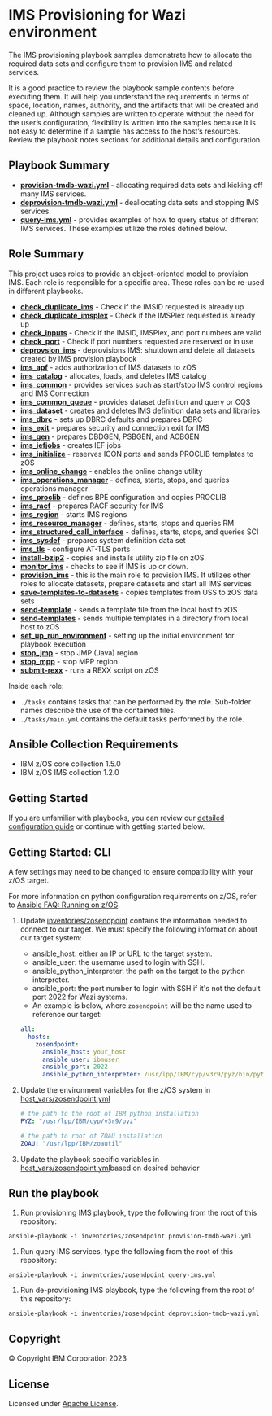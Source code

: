 # IMS Provisioning for Wazi environment

The IMS provisioning playbook samples demonstrate how to allocate the required
data sets and configure them to provision IMS and related services.

It is a good practice to review the playbook sample contents before executing
them. It will help you understand the requirements in terms of space, location,
names, authority, and the artifacts that will be created and cleaned up.
Although samples are written to operate without the need for the user’s
configuration, flexibility is written into the samples because it is not easy
to determine if a sample has access to the host’s resources. Review the
playbook notes sections for additional details and configuration.


## Playbook Summary

- [**provision-tmdb-wazi.yml**](provision-tmdb-wazi.yml)  - allocating required data sets and kicking off many IMS services.
- [**deprovision-tmdb-wazi.yml**](deprovision-tmdb-wazi.yml)  - deallocating data sets and stopping IMS services.
- [**query-ims.yml**](query-ims.yml) - provides examples of how to query status of different IMS services.  These examples utilize the roles defined below.

## Role Summary

This project uses roles to provide an object-oriented model to provision IMS.  Each role is responsible for a specific area.  These roles can be re-used in different playbooks.

- [**check_duplicate_ims**](roles/check_duplicate_ims) - Check if the IMSID requested is already up
- [**check_duplicate_imsplex**](roles/check_duplicate_imsplex) - Check if the IMSPlex requested is already up
- [**check_inputs**](roles/check_inputs) - Check if the IMSID, IMSPlex, and port numbers are valid
- [**check_port**](roles/check_port) - Check if port numbers requested are reserved or in use
- [**deprovsion_ims**](roles/deprovision_ims) - deprovisions IMS: shutdown and delete all datasets created by IMS provision playbook
- [**ims_apf**](roles/ims_apf) - adds authorization of IMS datasets to zOS
- [**ims_catalog**](roles/ims_catalog) - allocates, loads, and deletes IMS catalog
- [**ims_common**](roles/ims_common) - provides services such as start/stop IMS control regions and IMS Connection
- [**ims_common_queue**](roles/ims_common_queue) - provides dataset definition and query or CQS
- [**ims_dataset**](roles/ims_dataset) - creates and deletes IMS definition data sets and libraries
- [**ims_dbrc**](roles/ims_dbrc) - sets up DBRC defaults and prepares DBRC
- [**ims_exit**](roles/ims_exit) - prepares security and connection exit for IMS
- [**ims_gen**](roles/ims_gen) - prepares DBDGEN, PSBGEN, and ACBGEN
- [**ims_iefjobs**](roles/ims_iefjobs) - creates IEF jobs
- [**ims_initialize**](roles/ims_initialize) - reserves ICON ports and sends PROCLIB templates to zOS
- [**ims_online_change**](roles/ims_online_change) - enables the online change utility
- [**ims_operations_manager**](roles/ims_operations_manager) - defines, starts, stops, and queries operations manager
- [**ims_proclib**](roles/ims_proclib) - defines BPE configuration and copies PROCLIB
- [**ims_racf**](roles/ims_racf) - prepares RACF security for IMS
- [**ims_region**](roles/ims_region) - starts IMS regions
- [**ims_resource_manager**](roles/ims_resource_manager) - defines, starts, stops and queries RM
- [**ims_structured_call_interface**](roles/ims_structured_call_interface) - defines, starts, stops, and queries SCI
- [**ims_sysdef**](roles/ims_sysdef) - prepares system definition data set
- [**ims_tls**](roles/ims_tls) - configure AT-TLS ports
- [**install-bzip2**](roles/install-bzip2) - copies and installs utility zip file on zOS
- [**monitor_ims**](roles/monitor_ims) - checks to see if IMS is up or down.
- [**provision_ims**](roles/provision_ims) - this is the main role to provision IMS.  It utilizes other roles to allocate datasets, prepare datasets and start all IMS services
- [**save-templates-to-datasets**](roles/save-templates-to-datasets) - copies templates from USS to zOS data sets
- [**send-template**](roles/send-template) - sends a template file from the local host to zOS
- [**send-templates**](roles/send-templates)  - sends multiple templates in a directory from local host to zOS
- [**set_up_run_environment**](roles/set_up_run_environment)  - setting up the initial environment for playbook execution
- [**stop_jmp**](roles/stop_jmp) - stop JMP (Java) region
- [**stop_mpp**](roles/stop_mmp) - stop MPP region
- [**submit-rexx**](roles/submit-rexx) - runs a REXX script on zOS


Inside each role:

* `./tasks` contains tasks that can be performed by the role.
  Sub-folder names describe the use of the contained files.
* `./tasks/main.yml` contains the default tasks performed by the role.


## Ansible Collection Requirements
* IBM z/OS core collection 1.5.0
* IBM z/OS IMS collection 1.2.0

## Getting Started

If you are unfamiliar with playbooks, you can review our
[detailed configuration guide](../../docs/share/configuration_guide.md) or
continue with getting started below.



## Getting Started: CLI

A few settings may need to be changed to ensure compatibility with your z/OS target.

For more information on python configuration requirements on z/OS, refer to [Ansible FAQ: Running on z/OS](https://docs.ansible.com/ansible/latest/reference_appendices/faq.html).


1. Update [inventories/zosendpoint](inventories/zosendpoint) contains the information needed to connect to our target. We must specify the following information about our target system:
     * ansible_host: either an IP or URL to the target system.
     * ansible_user: the username used to login with SSH.
     * ansible_python_interpreter: the path on the target to the python interpreter.
     * ansible_port: the port number to login with SSH if it's not the default port 2022 for Wazi systems.
   * An example is below, where `zosendpoint` will be the name used to reference our target:

    ```yaml
    all:
      hosts:
        zosendpoint:
          ansible_host: your_host
          ansible_user: ibmuser
          ansible_port: 2022
          ansible_python_interpreter: /usr/lpp/IBM/cyp/v3r9/pyz/bin/python3

    ```

2. Update the environment variables for the z/OS system in [host_vars/zosendpoint.yml](host_vars/zosendpoint.yml)
    ```yaml
    # the path to the root of IBM python installation
    PYZ: "/usr/lpp/IBM/cyp/v3r9/pyz"

    # the path to root of ZOAU installation
    ZOAU: "/usr/lpp/IBM/zoautil"
    ```

3. Update the playbook specific variables in [host_vars/zosendpoint.yml](host_vars/zosendpoint.yml)based on desired behavior


## Run the playbook

1. Run provisioning IMS playbook, type the following from the root of this repository:

`ansible-playbook -i inventories/zosendpoint provision-tmdb-wazi.yml `

1. Run query IMS services, type the following from the root of this repository:

`ansible-playbook -i inventories/zosendpoint query-ims.yml`

1. Run de-provisioning IMS playbook, type the following from the root of this repository:

`ansible-playbook -i inventories/zosendpoint deprovision-tmdb-wazi.yml `

## Copyright

© Copyright IBM Corporation 2023

## License
Licensed under [Apache License](https://opensource.org/licenses/Apache-2.0).

